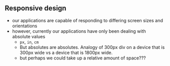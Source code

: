 ## Responsive design
- our applications are capable of responding to differing screen sizes and orientations
- however, currently our applications have only been dealing with absolute values
  - `px`, `in`, `cm`
  - But absolutes are absolutes. Analogy of 300px div on a device that is 300px wide vs a device that is 1800px wide.
  - but perhaps we could take up a relative amount of space???